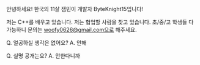 안녕하세요! 한국의 11살 잼민이 개발자 ByteKnight15입니다! 

저는 C++를 배우고 있습니다.
저는 협업할 사람을 찾고 있습니다. 초/중/고 학생들 다 가능하니 문의는 woofy0626@gmail.com으로 해주세요.

Q. 얼공하실 생각은 없어요?
A. 안해

Q. 실명 공개는요?
A. 안한다니까
